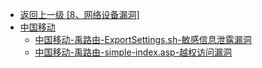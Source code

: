 - [返回上一级 [8、网络设备漏洞]](/8、网络设备漏洞)
- [中国移动](/8、网络设备漏洞/中国移动/)
  - [中国移动-禹路由-ExportSettings.sh-敏感信息泄露漏洞](/8、网络设备漏洞/中国移动/中国移动-禹路由-ExportSettings.sh-敏感信息泄露漏洞.md)
  - [中国移动-禹路由-simple-index.asp-越权访问漏洞](/8、网络设备漏洞/中国移动/中国移动-禹路由-simple-index.asp-越权访问漏洞.md)
